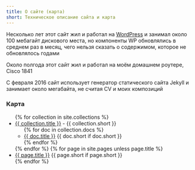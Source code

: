 ```yaml
---
title: О сайте (карта)
short: Техническое описание сайта и карта
---
```


Несколько лет этот сайт жил и работал на [WordPress](WordPress.org) и занимал около 100 мебагайт дискового
места, но компоненты WP обновлялись в среднем раз в месяц, чего нельзя сказать о содержимом, которое не
обновлялось годами

Около полгода этот сайт жил и работал на моём домашнем роутере, Cisco 1841

С февраля 2016 сайт использует генератор статического сайта Jekyll и занимает около мегабайта, не считая CV
и моих композиций

### Карта

<ul>
  {% for collection in site.collections %}
    <li><a href='{{ site.url }}/{{ collection.label }}'>{{ collection.title }}</a> - {{ collection.short }}
      <ul>
      {% for doc in collection.docs %}
        <li><a href='{{ doc.url }}'>{{ doc.title }}</a> {{ doc.short if doc.short }}</li>
      {% endfor %}
      </ul>
    </li>
  {% endfor %}
  {% for page in site.pages unless page.title %}
    <li><a href='{{ page.url }}'>{{ page.title }}</a> {{ page.short if page.short }}</li>
  {% endfor %}
</ul>
